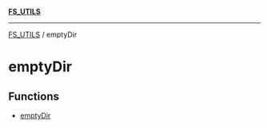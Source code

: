 [**FS_UTILS**](../README.md)

***

[FS_UTILS](../README.md) / emptyDir

# emptyDir

## Functions

- [emptyDir](functions/emptyDir.md)

